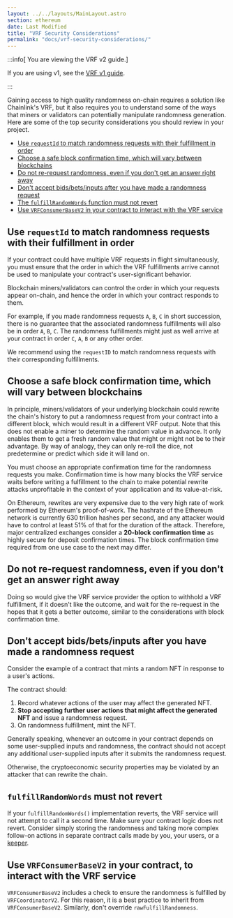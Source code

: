 ```yaml
---
layout: ../../layouts/MainLayout.astro
section: ethereum
date: Last Modified
title: "VRF Security Considerations"
permalink: "docs/vrf-security-considerations/"
---
```


:::info[ You are viewing the VRF v2 guide.]

 If you are using v1, see the [VRF v1 guide](./v1).

:::

Gaining access to high quality randomness on-chain requires a solution like Chainlink's VRF, but it also requires you to understand some of the ways that miners or validators can potentially manipulate randomness generation. Here are some of the top security considerations you should review in your project.

* [Use `requestId` to match randomness requests with their fulfillment in order](#use-requestid-to-match-randomness-requests-with-their-fulfillment-in-order)
* [Choose a safe block confirmation time, which will vary between blockchains](#choose-a-safe-block-confirmation-time-which-will-vary-between-blockchains)
* [Do not re-request randomness, even if you don't get an answer right away](#do-not-re-request-randomness-even-if-you-dont-get-an-answer-right-away)
* [Don't accept bids/bets/inputs after you have made a randomness request](#dont-accept-bidsbetsinputs-after-you-have-made-a-randomness-request)
* [The `fulfillRandomWords` function must not revert](#fulfillrandomwords-must-not-revert)
* [Use `VRFConsumerBaseV2` in your contract to interact with the VRF service](#use-vrfconsumerbasev2-in-your-contract-to-interact-with-the-vrf-service)

## Use `requestId` to match randomness requests with their fulfillment in order

If your contract could have multiple VRF requests in flight simultaneously, you must ensure that the order in which the VRF fulfillments arrive cannot be used to manipulate your contract's user-significant behavior.

Blockchain miners/validators can control the order in which your requests appear on-chain, and hence the order in which your contract responds to them.

For example, if you made randomness requests `A`, `B`, `C` in short succession, there is no guarantee that the associated randomness fulfillments will also be in order `A`, `B`, `C`. The randomness fulfillments might just as well arrive at your contract in order `C`, `A`, `B` or any other order.

We recommend using the `requestID` to match randomness requests with their corresponding fulfillments.

## Choose a safe block confirmation time, which will vary between blockchains

In principle, miners/validators of your underlying blockchain could rewrite the chain's history to put a randomness request from your contract into a different block, which would result in a different VRF output. Note that this does not enable a miner to determine the random value in advance. It only enables them to get a fresh random value that might or might not be to their advantage. By way of analogy, they can only re-roll the dice, not predetermine or predict which side it will land on.

You must choose an appropriate confirmation time for the randomness requests you make. Confirmation time is how many blocks the VRF service waits before writing a fulfillment to the chain to make potential rewrite attacks unprofitable in the context of your application and its value-at-risk.

On Ethereum, rewrites are very expensive due to the very high rate of work performed by Ethereum's proof-of-work. The hashrate of the Ethereum network is currently 630 trillion hashes per second, and any attacker would have to control at least 51% of that for the duration of the attack. Therefore, major centralized exchanges consider a __20-block confirmation time__ as highly secure for deposit confirmation times. The block confirmation time required from one use case to the next may differ.

<!-- TODO: Remove comment for Polygon and BSC

On proof-of-stake blockchains such as BSC and Polygon, what block confirmation time is considered secure depends on the specifics of their consensus mechanism and whether you're willing to trust any underlying assumptions of partial honesty of validators.

For further details, take a look at the consensus documentation for the chain you want to use:
- [Ethereum Consensus Mechanisms](https://ethereum.org/en/developers/docs/consensus-mechanisms/)
- [Binance Consensus Docs](https://docs.binance.org/smart-chain/guides/concepts/consensus.html)
- [Polygon Consensus Docs](https://docs.polygon.technology/docs/contribute/bor/consensus/)

Understanding the blockchains you build your application on is very important. You should take time to understand [chain reorganization](https://blog.ethereum.org/2015/08/08/chain-reorganisation-depth-expectations/) which will also result in a different VRF output, which could be exploited.

-->

## Do not re-request randomness, even if you don't get an answer right away

Doing so would give the VRF service provider the option to withhold a VRF fulfillment, if it doesn't like the outcome, and wait for the re-request in the hopes that it gets a better outcome, similar to the considerations with block confirmation time.

## Don't accept bids/bets/inputs after you have made a randomness request

Consider the example of a contract that mints a random NFT in response to a user's actions.

The contract should:

1. Record whatever actions of the user may affect the generated NFT.
1. __Stop accepting further user actions that might affect the generated NFT__ and issue a randomness request.
1. On randomness fulfillment, mint the NFT.

Generally speaking, whenever an outcome in your contract depends on some user-supplied inputs and randomness, the contract should not accept any additional user-supplied inputs after it submits the randomness request.

Otherwise, the cryptoeconomic security properties may be violated by an attacker that can rewrite the chain.

## `fulfillRandomWords` must not revert

If your `fulfillRandomWords()` implementation reverts, the VRF service will not attempt to call it a second time. Make sure your contract logic does not revert. Consider simply storing the randomness and taking more complex follow-on actions in separate contract calls made by you, your users, or a [keeper](/docs/chainlink-keepers/introduction/).

## Use `VRFConsumerBaseV2` in your contract, to interact with the VRF service

`VRFConsumerBaseV2` includes a check to ensure the randomness is fulfilled by `VRFCoordinatorV2`. For this reason, it is a best practice to inherit from `VRFConsumerBaseV2`. Similarly, don't override `rawFulfillRandomness`.
